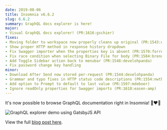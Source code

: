 ```yaml
---
date: 2019-08-06
title: Insomnia v6.6.2
slug: 6.6.2
summary: GraphQL docs explorer is here!
major:
- Visual GraphQL docs explorer! (PR:1616:gschier)
fixes:
- Moving folder to workspace now properly cleans up original (PR:1543:udkl)
- Show proper HTTP method in response history dropdown
- Fix Swagger importer when the properties key is absent (PR:1570:forresty)
- Fix race condition when selecting Binary File for body (PR:1584:brendano86)
- Add Toggle Sidebar action back to menubar (PR:1548:develohpanda)
- Fix password change key handling
minor:
- Download After Send now stored per-request (PR:1544:develohpanda)
- Grammar and typo fixes in HTTP status code descriptions (PR:1554:nwthomas)
- Add option to Prompt to default to last value (PR:1597:mdeboer)
- Ignore readOnly properties for Swagger imports (PR:1618:easen-amp)
---
```


It's now possible to browse GraphQL documentation right in Insomnia! 🎉❤️🤗

<!--more-->

![GraphQL explorer demo using GatsbyJS API](/images/screens/gql-explorer.gif)

View the full [blog post here](/blog/graphql-explorer).
